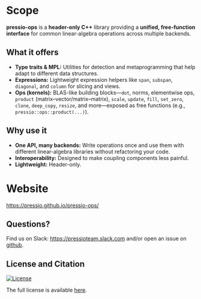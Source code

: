 
# Scope

**pressio-ops** is a **header-only C++** library providing a **unified, free-function interface** for common linear-algebra operations across multiple backends. 

## What it offers
- **Type traits & MPL:** Utilities for detection and metaprogramming that help adapt to different data structures.
- **Expressions:** Lightweight expression helpers like `span`, `subspan`, `diagonal`, and `column` for slicing and views.
- **Ops (kernels):** BLAS-like building blocks—`dot`, norms, elementwise ops, `product` (matrix–vector/matrix–matrix), `scale`, `update`, `fill`, `set_zero`, `clone`, `deep_copy`, `resize`, and more—exposed as free functions (e.g., `pressio::ops::product(...)`).

## Why use it
- **One API, many backends:** Write operations once and use them with different linear-algebra libraries without refactoring your code.
- **Interoperability:** Designed to make coupling components less painful.
- **Lightweight:** Header-only.

# Website

https://pressio.github.io/pressio-ops/

## Questions?

Find us on Slack: https://pressioteam.slack.com and/or
open an issue on [github](https://github.com/Pressio/pressio-ops/issues/new).


## License and Citation

[![License](https://img.shields.io/badge/License-BSD%203--Clause-blue.svg)](https://opensource.org/licenses/BSD-3-Clause)

The full license is available [here](https://github.com/Pressio/pressio-ops/blob/main/LICENSE).
